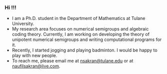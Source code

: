 ### Hi !!!

- I am a Ph.D. student in the Department of Mathematics at Tulane University.
- My research area focuses on numerical semigroups and algebraic coding theory. Currently, I am working on developing the theory of unipotent numerical semigroups and writing computational programs for it.
- Recently, I started jogging and playing badminton. I would be happy to play with new people.
- To reach me, please email me at nsakran@tulane.edu or at naufilsakran@live.com.


<!--
**naufilsakran/naufilsakran** is a ✨ _special_ ✨ repository because its `README.md` (this file) appears on your GitHub profile.

Here are some ideas to get you started:

- 🔭 I’m currently working on ...
- 🌱 I’m currently learning ...
- 👯 I’m looking to collaborate on ...
- 🤔 I’m looking for help with ...
- 💬 Ask me about ...
- 📫 How to reach me: ...
- 😄 Pronouns: ...
- ⚡ Fun fact: ...
-->
